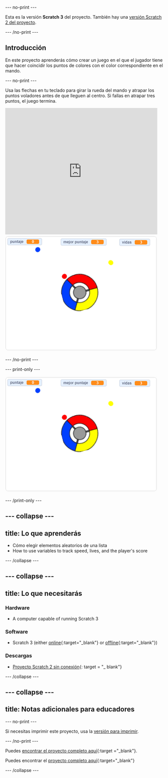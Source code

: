 \--- no-print \---

Esta es la versión **Scratch 3** del proyecto. También hay una [versión Scratch 2 del proyecto](https://projects.raspberrypi.org/en/projects/catch-the-dots-scratch2).

\--- /no-print \---

## Introducción

En este proyecto aprenderás cómo crear un juego en el que el jugador tiene que hacer coincidir los puntos de colores con el color correspondiente en el mando.

\--- no-print \---

Usa las flechas en tu teclado para girar la rueda del mando y atrapar los puntos voladores antes de que lleguen al centro. Si fallas en atrapar tres puntos, el juego termina.

<div class="scratch-preview">
  <iframe allowtransparency="true" width="485" height="402" src="https://scratch.mit.edu/projects/embed/252923761/?autostart=false" frameborder="0" scrolling="no"></iframe>
  <img src="images/dots-final.png">
</div>

\--- /no-print \---

\--- print-only \---

![Captura de pantalla de puntos](images/dots-final.png)

\--- /print-only \---

## \--- collapse \---

## title: Lo que aprenderás

+ Cómo elegir elementos aleatorios de una lista
+ How to use variables to track speed, lives, and the player's score

\--- /collapse \---

## \--- collapse \---

## title: Lo que necesitarás

### Hardware

+ A computer capable of running Scratch 3

### Software

+ Scratch 3 (either [online](http://rpf.io/scratchon){:target="_blank"} or [offline](http://rpf.io/scratchoff){:target="_blank"})

### Descargas

+ [Proyecto Scratch 2 sin conexión](http://rpf.io/p/en/catch-the-dots-go){: target = "_ blank"}

\--- /collapse \---

## \--- collapse \---

## title: Notas adicionales para educadores

\--- no-print \---

Si necesitas imprimir este proyecto, usa la [versión para imprimir](https://projects.raspberrypi.org/en/projects/catch-the-dots/print).

\--- /no-print \---

Puedes [encontrar el proyecto completo aquí](http://rpf.io/p/en/catch-the-dots-get){:target ="_blank"}.

Puedes encontrar el [proyecto completo aquí](https://scratch.mit.edu/projects/252923761/#editor){:target="_blank"}

\--- /collapse \---